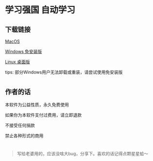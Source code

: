 # 学习强国 自动学习

## 下载链接

[MacOS](https://github.com/v2018z/xueXiQiangguo/tree/main/build/MacOS)

[Windows 免安装版](https://github.com/v2018z/xueXiQiangguo/tree/main/build/Windows) 

[Linux 桌面版](https://github.com/v2018z/xueXiQiangguo/tree/main/build/Linux)

tips: 部分Windows用户无法卸载或重装，请尝试使用免安装版

#
## 作者的话

本软件为公益性质，永久免费使用

如果你为本软件支付过费用，请立即退款

不接受任何捐款

禁止各种形式的商用
#
> 写给老婆用的，应该没啥大bug，分享下。喜欢的话记得点颗星星蛤～
